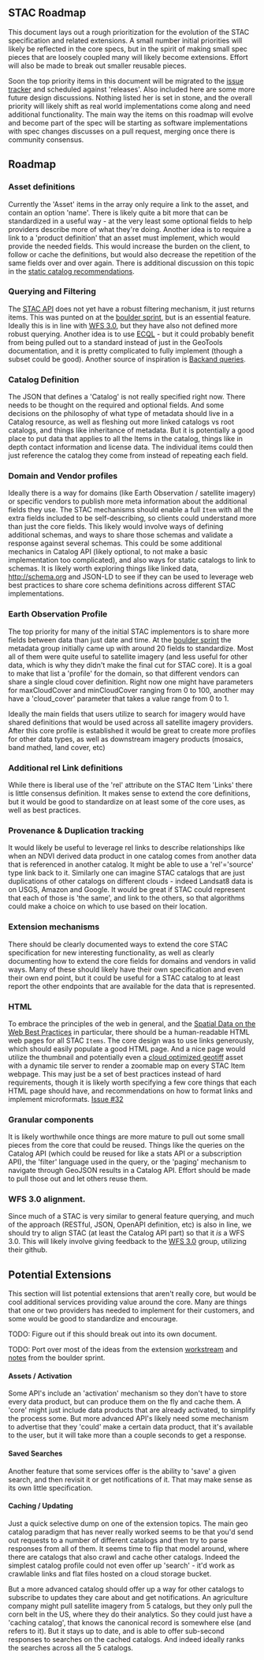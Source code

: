 
## STAC Roadmap

This document lays out a rough prioritization for the evolution of the STAC specification and related extensions.
A small number initial priorities will likely be reflected in the core specs, but in the spirit of making small
spec pieces that are loosely coupled many will likely become extensions. Effort will also be made to break out
smaller reusable pieces.

Soon the top priority items in this document will be migrated to the [issue tracker](https://github.com/radiantearth/stac-spec/issues)
and scheduled against 'releases'. Also included here are some more future design discussions. Nothing listed her is set in stone, and
the overall priority will likely shift as real world implementations come along and need additional functionality. The main
way the items on this roadmap will evolve and become part of the spec will be starting as software implementations with 
spec changes discusses on a pull request, merging once there is community consensus.

## Roadmap

### Asset definitions

Currently the 'Asset' items in the array only require a link to the asset, and contain an option 'name'. There is likely
quite a bit more that can be standardized in a useful way - at the very least some optional fields to help providers
describe more of what they're doing. Another idea is to require a link to a 'product definition' that an asset must
implement, which would provide the needed fields. This would increase the burden on the client, to follow or cache
the definitions, but would also decrease the repetition of the same fields over and over again. There is additional
discussion on this topic in the [static catalog recommendations](static-catalog/static-recommendations.md#asset-definition).

### Querying and Filtering

The [STAC API](api-spec/) does not yet have a robust filtering mechanism, it just returns items. This was punted on
at the [boulder sprint](http://github.com/radiantearth/boulder-sprint), but is an essential feature. Ideally this is
in line with [WFS 3.0](https://github.com/opengeospatial/WFS_FES), but they have also not defined more robust querying.
Another idea is to use [ECQL](http://docs.geoserver.org/latest/en/user/filter/ecql_reference.html) - but it could
probably benefit from being pulled out to a standard instead of just in the GeoTools documentation, and it is pretty
complicated to fully implement (though a subset could be good). Another source of inspiration is 
[Backand queries](http://backand-docs.readthedocs.io/en/latest/apidocs/nosql_query_language/index.html).

### Catalog Definition

The JSON that defines a 'Catalog' is not really specified right now. There needs to be thought on the required
and optional fields. And some decisions on the philosophy of what type of metadata should live in a Catalog
resource, as well as fleshing out more linked catalogs vs root catalogs, and things like inheritance of metadata. But
it is potentially a good place to put data that applies to all the Items in the catalog, things like in depth
contact information and license data. The individual items could then just reference the catalog they come 
from instead of repeating each field.

### Domain and Vendor profiles

Ideally there is a way for domains (like Earth Observation / satellite imagery) or specific vendors to publish
more meta information about the additional fields they use. The STAC mechanisms should enable a full `Item` with
all the extra fields included to be self-describing, so clients could understand more than just the core fields.
This likely would involve ways of defining additional schemas, and ways to share those schemas and validate a
response against several schemas. This could be some additional mechanics in Catalog API (likely optional, to
not make a basic implementation too complicated), and also ways for static catalogs to link to schemas. It is
likely worth exploring things like linked data, http://schema.org and JSON-LD to see if they can be used to
leverage web best practices to share core schema definitions across different STAC implementations.

### Earth Observation Profile

The top priority for many of the initial STAC implementors is to share more fields between data than just
date and time. At the [boulder sprint](http://github.com/radiantearth/boulder-sprint) the metadata group
initially came up with around 20 fields to standardize. Most all of them were quite useful to satellite
imagery (and less useful for other data, which is why they didn't make the final cut for STAC core). It
is a goal to make that list a 'profile' for the domain, so that different vendors can share a single cloud
cover definition. Right now one might have parameters for maxCloudCover and minCloudCover ranging from 0 to 100, 
another may have a 'cloud_cover' parameter that takes a value range from 0 to 1.

Ideally the main fields that users utilize to search for imagery would have shared definitions that would be
used across all satellite imagery providers. After this core profile is established it would be great to
create more profiles for other data types, as well as downstream imagery products (mosaics, band mathed, 
land cover, etc)

### Additional rel Link definitions 

While there is liberal use of the 'rel' attribute on the STAC Item 'Links' there is little consensus definition.
It makes sense to extend the core definitions, but it would be good to standardize on at least some of the core
uses, as well as best practices. 

### Provenance & Duplication tracking

It would likely be useful to leverage rel links to describe relationships like when an NDVI derived data product
in one catalog comes from another data that is referenced in another catalog. It might be able to use a 'rel'='source'
type link back to it. Similarly one can imagine STAC catalogs that are just duplications of other catalogs on
different clouds - indeed Landsat8 data is on USGS, Amazon and Google. It would be great if STAC could represent
that each of those is 'the same', and link to the others, so that algorithms could make a choice on which to use
based on their location.

### Extension mechanisms

There should be clearly documented ways to extend the core STAC specification for new interesting functionality, as
well as clearly documenting how to extend the core fields for domains and vendors in valid ways. 
Many of these should likely have their own specification and even their own end point, but it could be useful for
a STAC catalog to at least report the other endpoints that are available for the data that is represented.

### HTML

To embrace the principles of the web in general, and the [Spatial Data on the Web Best Practices](https://w3c.github.io/sdw/bp/)
in particular, there should be a human-readable HTML web pages for all STAC `Items`. The core design was
to use links generously, which should easily populate a good HTML page. And a nice page would utilize the
thumbnail and potentially even a [cloud optimized geotiff](http://cogeo.org) asset with a dynamic tile
server to render a zoomable map on every STAC Item webpage. This may just be a set of best practices 
instead of hard requirements, though it is likely worth specifying a few core things that each HTML
page should have, and recommendations on how to format links and implement microformats. [Issue #32](https://github.com/radiantearth/stac-spec/issues/32)

### Granular components

It is likely worthwhile once things are more mature to pull out some small pieces from the core that could 
be reused. Things like the queries on the Catalog API (which could be reused for like a stats API or 
a subscription API), the 'filter' language used in the query, or the 'paging' mechanism to navigate through
GeoJSON results in a Catalog API. Effort should be made to pull those out and let others reuse them.

### WFS 3.0 alignment.

Since much of a STAC is very similar to general feature querying, and much of the approach (RESTful, JSON,
OpenAPI definition, etc) is also in line, we should try to align STAC (at least the Catalog API part) so 
that it *is* a WFS 3.0. This will likely involve giving feedback to the [WFS 3.0](https://github.com/opengeospatial/WFS_FES)
group, utilizing their github.

## Potential Extensions

This section will list potential extensions that aren't really core, but would be cool additional services providing
value around the core. Many are things that one or two providers has needed to implement for their customers, and some
would be good to standardize and encourage.

TODO: Figure out if this should break out into its own document.

TODO: Port over most of the ideas from the extension [workstream](https://github.com/radiantearth/boulder-sprint/blob/master/workstreams/extensions/extensions-overview.md#questions-to-discuss) and [notes](https://github.com/radiantearth/boulder-sprint/blob/master/workstreams/extensions/extensions-notes.md) from the boulder sprint.



#### Assets / Activation

Some API's include an 'activation' mechanism so they don't have to store every data product, but can produce them on the fly 
and cache them. A 'core' might just include data products that are already activated, to simplify the process some. But more 
advanced API's likely need some mechanism to advertise that they 'could' make a certain data product, that it's available to 
the user, but it will take more than a couple seconds to get a response.

#### Saved Searches

Another feature that some services offer is the ability to 'save' a given search, and then revisit it or get notifications of 
it. That may make sense as its own little specification.

#### Caching / Updating

Just a quick selective dump on one of the extension topics. The main geo catalog paradigm that has never really worked seems to be that you'd send out requests to a number of different catalogs and then try to parse responses from all of them. It seems time to flip that model around, where there are catalogs that also crawl and cache other catalogs. Indeed the simplest catalog profile could not even offer up 'search' - it'd work as crawlable links and flat files hosted on a cloud storage bucket. 

But a more advanced catalog should offer up a way for other catalogs to subscribe to updates they care about and get notifications. An agriculture company might pull satellite imagery from 5 catalogs, but they only pull the corn belt in the US, where they do their analytics. So they could just have a 'caching catalog', that knows the canonical record is somewhere else (and refers to it). But it stays up to date, and is able to offer sub-second responses to searches on the cached catalogs. And indeed ideally ranks the searches across all the 5 catalogs.
